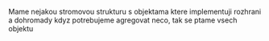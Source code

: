 Mame nejakou stromovou strukturu s objektama ktere implementuji rozhrani a dohromady kdyz potrebujeme agregovat neco, tak se ptame vsech objektu 